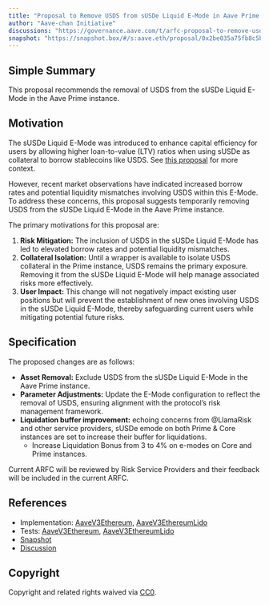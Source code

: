 ```yaml
---
title: "Proposal to Remove USDS from sUSDe Liquid E-Mode in Aave Prime Instance"
author: "Aave-chan Initiative"
discussions: "https://governance.aave.com/t/arfc-proposal-to-remove-usds-from-susde-liquid-e-mode-in-aave-prime-instance/20264"
snapshot: "https://snapshot.box/#/s:aave.eth/proposal/0x2be035a75fb8c5bb4e99e56006e57b7eb7df8bdd5616d903309ef6fc5b7446de"
---
```


## Simple Summary

This proposal recommends the removal of USDS from the sUSDe Liquid E-Mode in the Aave Prime instance.

## Motivation

The sUSDe Liquid E-Mode was introduced to enhance capital efficiency for users by allowing higher loan-to-value (LTV) ratios when using sUSDe as collateral to borrow stablecoins like USDS. See [this proposal](https://governance.aave.com/t/arfc-onboard-and-enable-susde-liquid-e-mode-on-aave-v3-mainnet-and-lido-instance/19703) for more context.

However, recent market observations have indicated increased borrow rates and potential liquidity mismatches involving USDS within this E-Mode. To address these concerns, this proposal suggests temporarily removing USDS from the sUSDe Liquid E-Mode in the Aave Prime instance.

The primary motivations for this proposal are:

1. **Risk Mitigation:** The inclusion of USDS in the sUSDe Liquid E-Mode has led to elevated borrow rates and potential liquidity mismatches.
2. **Collateral Isolation:** Until a wrapper is available to isolate USDS collateral in the Prime instance, USDS remains the primary exposure. Removing it from the sUSDe Liquid E-Mode will help manage associated risks more effectively.
3. **User Impact:** This change will not negatively impact existing user positions but will prevent the establishment of new ones involving USDS in the sUSDe Liquid E-Mode, thereby safeguarding current users while mitigating potential future risks.

## Specification

The proposed changes are as follows:

- **Asset Removal:** Exclude USDS from the sUSDe Liquid E-Mode in the Aave Prime instance.
- **Parameter Adjustments:** Update the E-Mode configuration to reflect the removal of USDS, ensuring alignment with the protocol’s risk management framework.
- **Liquidation buffer improvement:**
  echoing concerns from @LlamaRisk and other service providers, sUSDe emode on both Prime & Core instances are set to increase their buffer for liquidations.
  - Increase Liquidation Bonus from 3 to 4% on e-modes on Core and Prime instances.

Current ARFC will be reviewed by Risk Service Providers and their feedback will be included in the current ARFC.

## References

- Implementation: [AaveV3Ethereum](https://github.com/bgd-labs/aave-proposals-v3/blob/f44270b61b402ce70bd5105418a8191ceea06959/src/20241224_Multi_ProposalToRemoveUSDSFromSUSDeLiquidEModeInAavePrimeInstance/AaveV3Ethereum_ProposalToRemoveUSDSFromSUSDeLiquidEModeInAavePrimeInstance_20241224.sol), [AaveV3EthereumLido](https://github.com/bgd-labs/aave-proposals-v3/blob/f44270b61b402ce70bd5105418a8191ceea06959/src/20241224_Multi_ProposalToRemoveUSDSFromSUSDeLiquidEModeInAavePrimeInstance/AaveV3EthereumLido_ProposalToRemoveUSDSFromSUSDeLiquidEModeInAavePrimeInstance_20241224.sol)
- Tests: [AaveV3Ethereum](https://github.com/bgd-labs/aave-proposals-v3/blob/f44270b61b402ce70bd5105418a8191ceea06959/src/20241224_Multi_ProposalToRemoveUSDSFromSUSDeLiquidEModeInAavePrimeInstance/AaveV3Ethereum_ProposalToRemoveUSDSFromSUSDeLiquidEModeInAavePrimeInstance_20241224.t.sol), [AaveV3EthereumLido](https://github.com/bgd-labs/aave-proposals-v3/blob/f44270b61b402ce70bd5105418a8191ceea06959/src/20241224_Multi_ProposalToRemoveUSDSFromSUSDeLiquidEModeInAavePrimeInstance/AaveV3EthereumLido_ProposalToRemoveUSDSFromSUSDeLiquidEModeInAavePrimeInstance_20241224.t.sol)
- [Snapshot](https://snapshot.box/#/s:aave.eth/proposal/0x2be035a75fb8c5bb4e99e56006e57b7eb7df8bdd5616d903309ef6fc5b7446de)
- [Discussion](https://governance.aave.com/t/arfc-proposal-to-remove-usds-from-susde-liquid-e-mode-in-aave-prime-instance/20264)

## Copyright

Copyright and related rights waived via [CC0](https://creativecommons.org/publicdomain/zero/1.0/).
